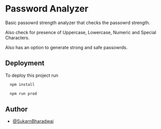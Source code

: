 
# Password Analyzer

Basic passowrd strength analyzer that checks the passowrd strength.

Also check for presence of Uppercase, Lowercase, Numeric and Special Characters.

Also has an option to generate strong and safe passowrds.



## Deployment

To deploy this project run

```bash
  npm install
```

```bash
  npm run prod
```


## Author

- [@SukarnBharadwaj](https://github.com/SukarnBharadwaj)
